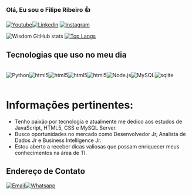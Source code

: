 ### Olá, Eu sou o Filipe Ribeiro 👍
[![Youtube](https://img.shields.io/badge/YouTube-FF0000?style=for-the-badge&logo=youtube&logoColor=white)](https://www.youtube.com/watch?v=3QzH8j8ey1U)[![Linkedin](https://img.shields.io/badge/LinkedIn-0077B5?style=for-the-badge&logo=linkedin&logoColor=white)](https:/wwwlinkedincominfilipe-pinto-a3401418a/) [![instagram](https://img.shields.io/badge/Instagram-E4405F?style=for-the-badge&logo=instagram&logoColor=white)](https://www.instagram.com/filipewisdom/)

![Wisdom GitHub stats](https://github-readme-stats.vercel.app/api?username=FilipeWisdom&show_icons=true&theme=tokyonight)
[![Top Langs](https://github-readme-stats.vercel.app/api/top-langs/?username=FilipeWisdom)](https://github.com/anuraghazra/github-readme-stats)

## Tecnologias que uso no meu dia 
<div style="display: inline_block"><br/>
<img align="center"alt="Python" src="https://img.shields.io/badge/Python-14354C?style=for-the-badge&logo=python&logoColor=white" /><img align="center"alt="html5"src="https://img.shields.io/badge/JavaScript-F7DF1E?style=for-the-badge&logo=javascript&logoColor=black" /><img align="center"alt="html5" src="https://img.shields.io/badge/HTML5-E34F26?style=for-the-badge&logo=html5&logoColor=white"/><img align="center"alt="html5" src="https://img.shields.io/badge/CSS3-1572B6?style=for-the-badge&logo=css3&logoColor=white"/><img align="center"alt="html5" src="https://img.shields.io/badge/C%2B%2B-00599C?style=for-the-badge&logo=c%2B%2B&logoColor=white"/><img align="center"alt="Node.js" src="https://img.shields.io/badge/Node.js-43853D?style=for-the-badge&logo=node.js&logoColor=white"><img align="center"alt="MySQL" src="https://img.shields.io/badge/MySQL-00000F?style=for-the-badge&logo=mysql&logoColor=white" /><img align="center"alt="sqlite" src="https://img.shields.io/badge/SQLite-07405E?style=for-the-badge&logo=sqlite&logoColor=white"/>
</div><br>

# Informações pertinentes:

- Tenho paixão por tecnologia e atualmente me dedico aos estudos de JavaScript, HTML5, CSS e MySQL Server.<br/>
- Busco oportunidades no mercado como Desenvolvedor Jr, Analista de Dados Jr e Business Intelligence Jr.<br/>
- Estou aberto a receber dicas valiosas que possam enriquecer meus conhecimentos na área de TI.<br/>

## Endereço de Contato

[![Email](https://img.shields.io/badge/Gmail-D14836?style=for-the-badge&logo=gmail&logoColor=white)](https://mail.google.com/mail/u/0/#inbox)[![Whatsapp](https://img.shields.io/badge/WhatsApp-25D366?style=for-the-badge&logo=whatsapp&logoColor=white)](https://web.whatsapp.com/)


